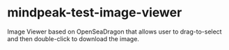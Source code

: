 # mindpeak-test-image-viewer
Image Viewer based on OpenSeaDragon that allows user to drag-to-select and then double-click to download the image.
